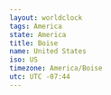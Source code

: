 ```yaml
---
layout: worldclock
tags: America
state: America
title: Boise
name: United States
iso: US
timezone: America/Boise
utc: UTC -07:44
---
```


